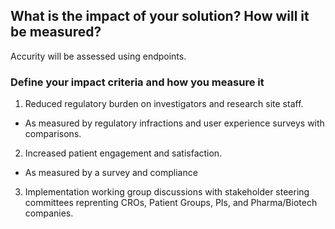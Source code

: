 ##  What is the impact of your solution? How will it be measured?
Accurity will be assessed using endpoints.




###  Define your impact criteria and how you measure it
1. Reduced regulatory burden on investigators and research site staff.
 * As measured by regulatory infractions and user experience surveys with comparisons.
2. Increased patient engagement and satisfaction.
 * As measured by a survey and compliance
3. Implementation working group discussions with stakeholder steering committees reprenting CROs, Patient Groups, PIs, and Pharma/Biotech companies.
